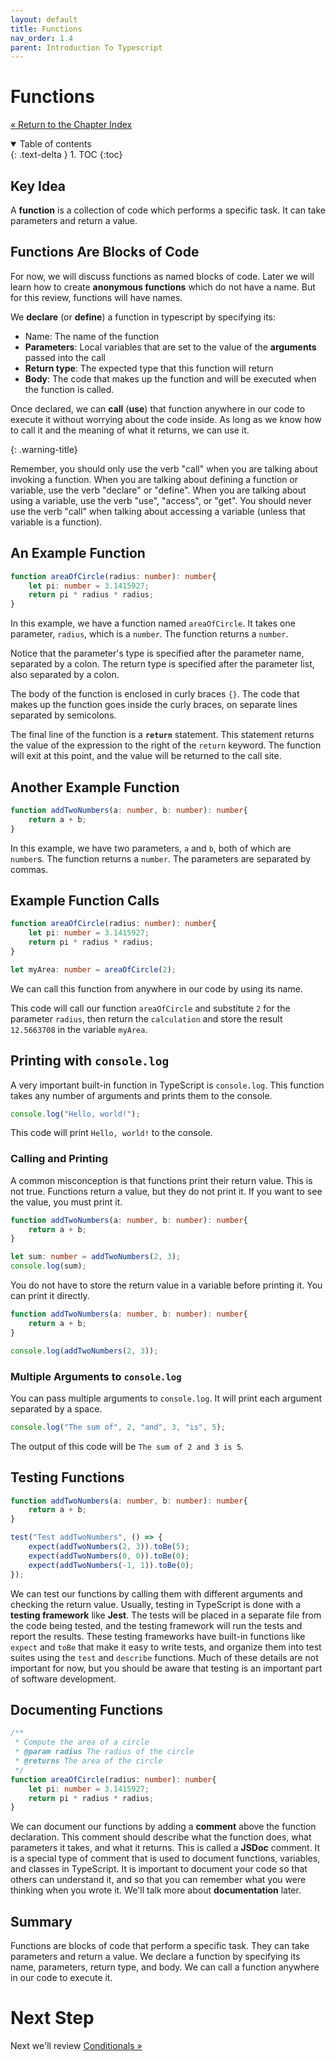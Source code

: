 ```yaml
---
layout: default
title: Functions
nav_order: 1.4
parent: Introduction To Typescript
---
```


# Functions

[&laquo; Return to the Chapter Index](index.md)

<details open markdown="block">
  <summary>
    Table of contents
  </summary>
  {: .text-delta }
1. TOC
{:toc}
</details>

## Key Idea

A  __function__  is a collection of code which performs a specific task.  It can take parameters and return a value.

## Functions Are Blocks of Code

For now, we will discuss functions as named blocks of code. Later we will learn how to create  __anonymous functions__  which do not have a name. But for this review, functions will have names.

We  __declare__ (or __define__)  a function in typescript by specifying its:
* Name: The name of the function
* __Parameters__: Local variables that are set to the value of the __arguments__ passed into the call
* __Return type__: The expected type that this function will return
* __Body__: The code that makes up the function and will be executed when the function is called.

Once declared, we can __call__ (__use__) that function anywhere in our code to execute it without worrying about the code inside.  As long as we know how to call it and the meaning of what it returns, we can use it.

{: .warning-title}

Remember, you should only use the verb "call" when you are talking about invoking a function.  When you are talking about defining a function or variable, use the verb "declare" or "define". When you are talking about using a variable, use the verb "use", "access", or "get". You should never use the verb "call" when talking about accessing a variable (unless that variable is a function).

## An Example Function

```typescript
function areaOfCircle(radius: number): number{
    let pi: number = 3.1415927;
    return pi * radius * radius;
}
```

In this example, we have a function named `areaOfCircle`. It takes one parameter, `radius`, which is a `number`. The function returns a `number`.

Notice that the parameter's type is specified after the parameter name, separated by a colon. The return type is specified after the parameter list, also separated by a colon.

The body of the function is enclosed in curly braces `{}`. The code that makes up the function goes inside the curly braces, on separate lines separated by semicolons.

The final line of the function is a __`return`__ statement. This statement returns the value of the expression to the right of the `return` keyword. The function will exit at this point, and the value will be returned to the call site.

## Another Example Function

```typescript
function addTwoNumbers(a: number, b: number): number{
    return a + b;
}
```

In this example, we have two parameters, `a` and `b`, both of which are `number`s. The function returns a `number`. The parameters are separated by commas.

## Example Function Calls

```typescript
function areaOfCircle(radius: number): number{
    let pi: number = 3.1415927;
    return pi * radius * radius;
}

let myArea: number = areaOfCircle(2);
```

We can call this function from anywhere in our code by using its name.

This code will call our function `areaOfCircle` and substitute `2` for the parameter `radius`, then return the `calculation` and store the result `12.5663708` in the variable `myArea`.

## Printing with `console.log`

A very important built-in function in TypeScript is `console.log`. This function takes any number of arguments and prints them to the console.

```typescript
console.log("Hello, world!");
```

This code will print `Hello, world!` to the console.

### Calling and Printing

A common misconception is that functions print their return value. This is not true. Functions return a value, but they do not print it. If you want to see the value, you must print it.

```typescript
function addTwoNumbers(a: number, b: number): number{
    return a + b;
}

let sum: number = addTwoNumbers(2, 3);
console.log(sum);
```

You do not have to store the return value in a variable before printing it. You can print it directly.

```typescript
function addTwoNumbers(a: number, b: number): number{
    return a + b;
}

console.log(addTwoNumbers(2, 3));
```

### Multiple Arguments to `console.log`

You can pass multiple arguments to `console.log`. It will print each argument separated by a space.

```typescript
console.log("The sum of", 2, "and", 3, "is", 5);
```

The output of this code will be `The sum of 2 and 3 is 5`.

## Testing Functions

```typescript
function addTwoNumbers(a: number, b: number): number{
    return a + b;
}

test("Test addTwoNumbers", () => {
    expect(addTwoNumbers(2, 3)).toBe(5);
    expect(addTwoNumbers(0, 0)).toBe(0);
    expect(addTwoNumbers(-1, 1)).toBe(0);
});
```

We can test our functions by calling them with different arguments and checking the return value. Usually, testing in TypeScript is done with a __testing framework__ like __Jest__. The tests will be placed in a separate file from the code being tested, and the testing framework will run the tests and report the results. These testing frameworks have built-in functions like `expect` and `toBe` that make it easy to write tests, and organize them into test suites using the `test` and `describe` functions. Much of these details are not important for now, but you should be aware that testing is an important part of software development.

## Documenting Functions

```typescript
/**
 * Compute the area of a circle
 * @param radius The radius of the circle
 * @returns The area of the circle
 */
function areaOfCircle(radius: number): number{
    let pi: number = 3.1415927;
    return pi * radius * radius;
}
```

We can document our functions by adding a __comment__ above the function declaration. This comment should describe what the function does, what parameters it takes, and what it returns. This is called a __JSDoc__ comment. It is a special type of comment that is used to document functions, variables, and classes in TypeScript. It is important to document your code so that others can understand it, and so that you can remember what you were thinking when you wrote it. We'll talk more about __documentation__ later.

## Summary

Functions are blocks of code that perform a specific task. They can take parameters and return a value. We declare a function by specifying its name, parameters, return type, and body. We can call a function anywhere in our code to execute it.

# Next Step

Next we'll review [Conditionals &raquo;](../1-introduction/conditionals.md)